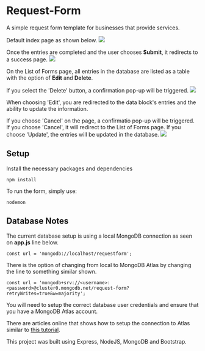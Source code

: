 # Request-Form
A simple request form template for businesses that provide services.

Default index page as shown below.
![](https://github.com/bcrisologo/request-form/tree/ubuntu-desktopbootstrap/public/images/default-index-page.png)

Once the entries are completed and the user chooses **Submit**, it redirects to a success page.
![](https://github.com/bcrisologo/request-form/tree/ubuntu-desktopbootstrap/public/images/successful-submission.png)

On the List of Forms page, all entries in the database are listed as a table with the option of **Edit** and **Delete**.  

If you select the 'Delete' button, a confirmation pop-up will be triggered.
![](https://github.com/bcrisologo/request-form/tree/ubuntu-desktopbootstrap/public/images/forms-list-page.png)

When choosing 'Edit', you are redirected to the data block's entries and the ability to update the information.

If you choose 'Cancel' on the page, a confirmatio pop-up will be triggered.  If you choose 'Cancel', it will redirect to the List of Forms page.  If you choose 'Update', the entries will be updated in the database.
![](https://github.com/bcrisologo/request-form/tree/ubuntu-desktopbootstrap/public/images/edit-form-page.png)

## Setup
Install the necessary packages and dependencies
```
npm install
```
To run the form, simply use:
```
nodemon
```

## Database Notes
The current database setup is using a local MongoDB connection as seen on **app.js** line below.
```
const url = 'mongodb://localhost/requestform';
```
There is the option of changing from local to MongoDB Atlas by changing the line to something similar shown.
```
const url = 'mongodb+srv://<username>:<password>@cluster0.mongodb.net/request-form?retryWrites=true&w=majority';
```
You will need to setup the correct database user credentials and ensure that you have a MongoDB Atlas account.

There are articles online that shows how to setup the connection to Atlas similar to [this tutorial](https://studio3t.com/knowledge-base/articles/connect-to-mongodb-atlas/).


This project was built using Express, NodeJS, MongoDB and Bootstrap.
